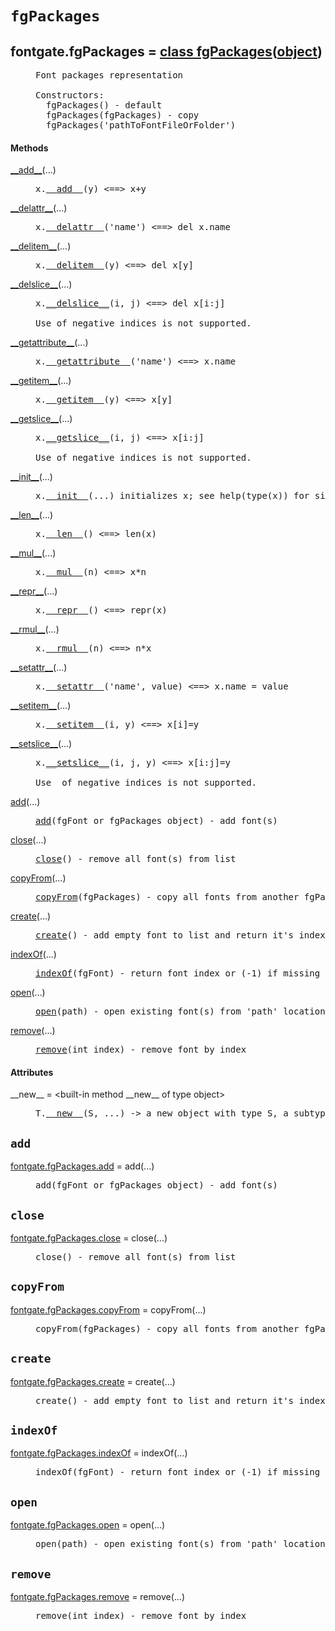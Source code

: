 

<a name="fontgate.fgPackages"></a>

# `fgPackages`


<dt class="class"><h2><span class="class-name">fontgate.fgPackages</span> = <a name="fontgate.fgPackages" href="#fontgate.fgPackages">class fgPackages</a>(<a href="./__builtin__.html#object">object</a>)</h2></dt><dd class="class"><dd>


<pre class="doc" markdown="0">Font packages representation

Constructors:
  fgPackages() - default
  fgPackages(fgPackages) - copy
  fgPackages('pathToFontFileOrFolder')</pre>


</dd><h4 class="head-methods">Methods </h4><dl class="function"><dt><a name="fgPackages-__add__" href="#fgPackages-__add__"><span class="function-name">__add__</span></a><span class="argspec">(...)</span></dt><dd>

<pre class="doc" markdown="0">x.<a href="#fontgate.fgPackages-__add__">__add__</a>(y) <==> x+y</pre>

</dd></dl>
<dl class="function"><dt><a name="fgPackages-__delattr__" href="#fgPackages-__delattr__"><span class="function-name">__delattr__</span></a><span class="argspec">(...)</span></dt><dd>

<pre class="doc" markdown="0">x.<a href="#fontgate.fgPackages-__delattr__">__delattr__</a>('name') <==> del x.name</pre>

</dd></dl>
<dl class="function"><dt><a name="fgPackages-__delitem__" href="#fgPackages-__delitem__"><span class="function-name">__delitem__</span></a><span class="argspec">(...)</span></dt><dd>

<pre class="doc" markdown="0">x.<a href="#fontgate.fgPackages-__delitem__">__delitem__</a>(y) <==> del x[y]</pre>

</dd></dl>
<dl class="function"><dt><a name="fgPackages-__delslice__" href="#fgPackages-__delslice__"><span class="function-name">__delslice__</span></a><span class="argspec">(...)</span></dt><dd>

<pre class="doc" markdown="0">x.<a href="#fontgate.fgPackages-__delslice__">__delslice__</a>(i, j) <==> del x[i:j]

Use of negative indices is not supported.</pre>

</dd></dl>
<dl class="function"><dt><a name="fgPackages-__getattribute__" href="#fgPackages-__getattribute__"><span class="function-name">__getattribute__</span></a><span class="argspec">(...)</span></dt><dd>

<pre class="doc" markdown="0">x.<a href="#fontgate.fgPackages-__getattribute__">__getattribute__</a>('name') <==> x.name</pre>

</dd></dl>
<dl class="function"><dt><a name="fgPackages-__getitem__" href="#fgPackages-__getitem__"><span class="function-name">__getitem__</span></a><span class="argspec">(...)</span></dt><dd>

<pre class="doc" markdown="0">x.<a href="#fontgate.fgPackages-__getitem__">__getitem__</a>(y) <==> x[y]</pre>

</dd></dl>
<dl class="function"><dt><a name="fgPackages-__getslice__" href="#fgPackages-__getslice__"><span class="function-name">__getslice__</span></a><span class="argspec">(...)</span></dt><dd>

<pre class="doc" markdown="0">x.<a href="#fontgate.fgPackages-__getslice__">__getslice__</a>(i, j) <==> x[i:j]

Use of negative indices is not supported.</pre>

</dd></dl>
<dl class="function"><dt><a name="fgPackages-__init__" href="#fgPackages-__init__"><span class="function-name">__init__</span></a><span class="argspec">(...)</span></dt><dd>

<pre class="doc" markdown="0">x.<a href="#fontgate.fgPackages-__init__">__init__</a>(...) initializes x; see help(type(x)) for signature</pre>

</dd></dl>
<dl class="function"><dt><a name="fgPackages-__len__" href="#fgPackages-__len__"><span class="function-name">__len__</span></a><span class="argspec">(...)</span></dt><dd>

<pre class="doc" markdown="0">x.<a href="#fontgate.fgPackages-__len__">__len__</a>() <==> len(x)</pre>

</dd></dl>
<dl class="function"><dt><a name="fgPackages-__mul__" href="#fgPackages-__mul__"><span class="function-name">__mul__</span></a><span class="argspec">(...)</span></dt><dd>

<pre class="doc" markdown="0">x.<a href="#fontgate.fgPackages-__mul__">__mul__</a>(n) <==> x*n</pre>

</dd></dl>
<dl class="function"><dt><a name="fgPackages-__repr__" href="#fgPackages-__repr__"><span class="function-name">__repr__</span></a><span class="argspec">(...)</span></dt><dd>

<pre class="doc" markdown="0">x.<a href="#fontgate.fgPackages-__repr__">__repr__</a>() <==> repr(x)</pre>

</dd></dl>
<dl class="function"><dt><a name="fgPackages-__rmul__" href="#fgPackages-__rmul__"><span class="function-name">__rmul__</span></a><span class="argspec">(...)</span></dt><dd>

<pre class="doc" markdown="0">x.<a href="#fontgate.fgPackages-__rmul__">__rmul__</a>(n) <==> n*x</pre>

</dd></dl>
<dl class="function"><dt><a name="fgPackages-__setattr__" href="#fgPackages-__setattr__"><span class="function-name">__setattr__</span></a><span class="argspec">(...)</span></dt><dd>

<pre class="doc" markdown="0">x.<a href="#fontgate.fgPackages-__setattr__">__setattr__</a>('name', value) <==> x.name = value</pre>

</dd></dl>
<dl class="function"><dt><a name="fgPackages-__setitem__" href="#fgPackages-__setitem__"><span class="function-name">__setitem__</span></a><span class="argspec">(...)</span></dt><dd>

<pre class="doc" markdown="0">x.<a href="#fontgate.fgPackages-__setitem__">__setitem__</a>(i, y) <==> x[i]=y</pre>

</dd></dl>
<dl class="function"><dt><a name="fgPackages-__setslice__" href="#fgPackages-__setslice__"><span class="function-name">__setslice__</span></a><span class="argspec">(...)</span></dt><dd>

<pre class="doc" markdown="0">x.<a href="#fontgate.fgPackages-__setslice__">__setslice__</a>(i, j, y) <==> x[i:j]=y

Use  of negative indices is not supported.</pre>

</dd></dl>
<dl class="function"><dt><a name="fgPackages-add" href="#fgPackages-add"><span class="function-name">add</span></a><span class="argspec">(...)</span></dt><dd>

<pre class="doc" markdown="0"><a href="#fontgate.fgPackages-add">add</a>(fgFont or fgPackages object) - add font(s)</pre>

</dd></dl>
<dl class="function"><dt><a name="fgPackages-close" href="#fgPackages-close"><span class="function-name">close</span></a><span class="argspec">(...)</span></dt><dd>

<pre class="doc" markdown="0"><a href="#fontgate.fgPackages-close">close</a>() - remove all font(s) from list</pre>

</dd></dl>
<dl class="function"><dt><a name="fgPackages-copyFrom" href="#fgPackages-copyFrom"><span class="function-name">copyFrom</span></a><span class="argspec">(...)</span></dt><dd>

<pre class="doc" markdown="0"><a href="#fontgate.fgPackages-copyFrom">copyFrom</a>(fgPackages) - copy all fonts from another fgPackages object</pre>

</dd></dl>
<dl class="function"><dt><a name="fgPackages-create" href="#fgPackages-create"><span class="function-name">create</span></a><span class="argspec">(...)</span></dt><dd>

<pre class="doc" markdown="0"><a href="#fontgate.fgPackages-create">create</a>() - add empty font to list and return it's index</pre>

</dd></dl>
<dl class="function"><dt><a name="fgPackages-indexOf" href="#fgPackages-indexOf"><span class="function-name">indexOf</span></a><span class="argspec">(...)</span></dt><dd>

<pre class="doc" markdown="0"><a href="#fontgate.fgPackages-indexOf">indexOf</a>(fgFont) - return font index or (-1) if missing in list</pre>

</dd></dl>
<dl class="function"><dt><a name="fgPackages-open" href="#fgPackages-open"><span class="function-name">open</span></a><span class="argspec">(...)</span></dt><dd>

<pre class="doc" markdown="0"><a href="#fontgate.fgPackages-open">open</a>(path) - open existing font(s) from 'path' location and return first index of created font(s)</pre>

</dd></dl>
<dl class="function"><dt><a name="fgPackages-remove" href="#fgPackages-remove"><span class="function-name">remove</span></a><span class="argspec">(...)</span></dt><dd>

<pre class="doc" markdown="0"><a href="#fontgate.fgPackages-remove">remove</a>(int index) - remove font by index</pre>

</dd></dl>

  <h4 class="head-attrs">Attributes </h4><dl><dt><span class="other-name">__new__</span> = &lt;built-in method __new__ of type object&gt;<dd>

<pre class="doc" markdown="0">T.<a href="#fontgate.fgPackages-__new__">__new__</a>(S, ...) -> a new object with type S, a subtype of T</pre>

</dd></dl>
</dd>


<a name="fontgate.fgPackages.add"></a>

## `add`


<dl class="function"><dt><a name="-fontgate.fgPackages.add" href="#-fontgate.fgPackages.add"><span class="function-name">fontgate.fgPackages.add</span></a> = add<span class="argspec">(...)</span></dt><dd>

<pre class="doc" markdown="0">add(fgFont or fgPackages object) - add font(s)</pre>

</dd></dl>



<a name="fontgate.fgPackages.close"></a>

## `close`


<dl class="function"><dt><a name="-fontgate.fgPackages.close" href="#-fontgate.fgPackages.close"><span class="function-name">fontgate.fgPackages.close</span></a> = close<span class="argspec">(...)</span></dt><dd>

<pre class="doc" markdown="0">close() - remove all font(s) from list</pre>

</dd></dl>



<a name="fontgate.fgPackages.copyFrom"></a>

## `copyFrom`


<dl class="function"><dt><a name="-fontgate.fgPackages.copyFrom" href="#-fontgate.fgPackages.copyFrom"><span class="function-name">fontgate.fgPackages.copyFrom</span></a> = copyFrom<span class="argspec">(...)</span></dt><dd>

<pre class="doc" markdown="0">copyFrom(fgPackages) - copy all fonts from another fgPackages object</pre>

</dd></dl>



<a name="fontgate.fgPackages.create"></a>

## `create`


<dl class="function"><dt><a name="-fontgate.fgPackages.create" href="#-fontgate.fgPackages.create"><span class="function-name">fontgate.fgPackages.create</span></a> = create<span class="argspec">(...)</span></dt><dd>

<pre class="doc" markdown="0">create() - add empty font to list and return it's index</pre>

</dd></dl>



<a name="fontgate.fgPackages.indexOf"></a>

## `indexOf`


<dl class="function"><dt><a name="-fontgate.fgPackages.indexOf" href="#-fontgate.fgPackages.indexOf"><span class="function-name">fontgate.fgPackages.indexOf</span></a> = indexOf<span class="argspec">(...)</span></dt><dd>

<pre class="doc" markdown="0">indexOf(fgFont) - return font index or (-1) if missing in list</pre>

</dd></dl>



<a name="fontgate.fgPackages.open"></a>

## `open`


<dl class="function"><dt><a name="-fontgate.fgPackages.open" href="#-fontgate.fgPackages.open"><span class="function-name">fontgate.fgPackages.open</span></a> = open<span class="argspec">(...)</span></dt><dd>

<pre class="doc" markdown="0">open(path) - open existing font(s) from 'path' location and return first index of created font(s)</pre>

</dd></dl>



<a name="fontgate.fgPackages.remove"></a>

## `remove`


<dl class="function"><dt><a name="-fontgate.fgPackages.remove" href="#-fontgate.fgPackages.remove"><span class="function-name">fontgate.fgPackages.remove</span></a> = remove<span class="argspec">(...)</span></dt><dd>

<pre class="doc" markdown="0">remove(int index) - remove font by index</pre>

</dd></dl>

